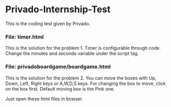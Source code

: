 # Privado-Internship-Test

This is the coding test given by Privado.

### File: timer.html
This is the solution for the problem 1. Timer is configurable through code. Change the minutes and seconds variable under the script tag.

### File: privadoboardgame/boardgame.html
This is the solution for the problem 2. You can move the boxes with Up, Down, Left, Right keys or A,W,D,S keys.
For changing the box to move, click on the box first. Default moving box is the Pink one.

Just open these html files in bowser.
